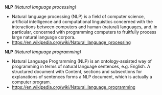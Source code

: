 **NLP**
*(Natural language processing)*
* Natural language processing (NLP) is a field of computer science, artificial intelligence and computational linguistics concerned with the interactions between computers and human (natural) languages, and, in particular, concerned with programming computers to fruitfully process large natural language corpora.
* <https://en.wikipedia.org/wiki/Natural_language_processing>

**NLP**
*(Natural language programming)*
* Natural Language Programming (NLP) is an ontology-assisted way of programming in terms of natural language sentences, e.g. English. A structured document with Content, sections and subsections for explanations of sentences forms a NLP document, which is actually a computer program.
* <https://en.wikipedia.org/wiki/Natural_language_programming>

